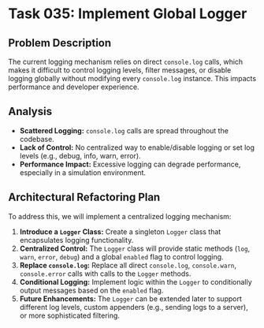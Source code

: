 # Task 035: Implement Global Logger

## Problem Description

The current logging mechanism relies on direct `console.log` calls, which makes it difficult to control logging levels, filter messages, or disable logging globally without modifying every `console.log` instance. This impacts performance and developer experience.

## Analysis

-   **Scattered Logging:** `console.log` calls are spread throughout the codebase.
-   **Lack of Control:** No centralized way to enable/disable logging or set log levels (e.g., debug, info, warn, error).
-   **Performance Impact:** Excessive logging can degrade performance, especially in a simulation environment.

## Architectural Refactoring Plan

To address this, we will implement a centralized logging mechanism:

1.  **Introduce a `Logger` Class:** Create a singleton `Logger` class that encapsulates logging functionality.
2.  **Centralized Control:** The `Logger` class will provide static methods (`log`, `warn`, `error`, `debug`) and a global `enabled` flag to control logging.
3.  **Replace `console.log`:** Replace all direct `console.log`, `console.warn`, `console.error` calls with calls to the `Logger` methods.
4.  **Conditional Logging:** Implement logic within the `Logger` to conditionally output messages based on the `enabled` flag.
5.  **Future Enhancements:** The `Logger` can be extended later to support different log levels, custom appenders (e.g., sending logs to a server), or more sophisticated filtering.
